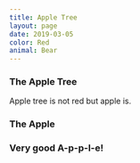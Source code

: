 ```yaml
---
title: Apple Tree
layout: page
date: 2019-03-05
color: Red
animal: Bear
---
```



### The Apple Tree

Apple tree is not red but apple is.

### The Apple

### Very good A-p-p-l-e!


